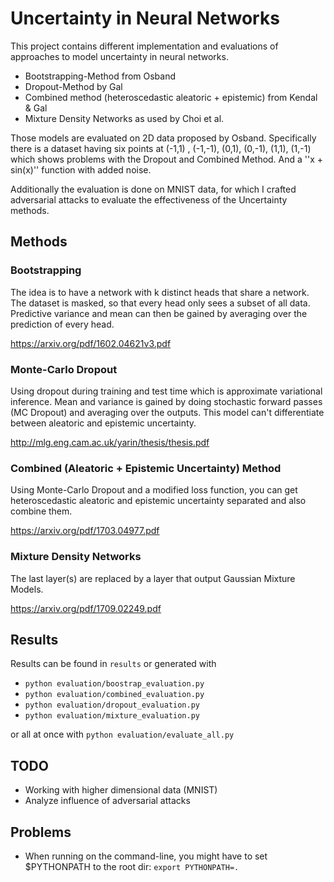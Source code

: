 # Uncertainty in Neural Networks

This project contains different implementation and evaluations of approaches to model
uncertainty in neural networks.

- Bootstrapping-Method from Osband
- Dropout-Method by Gal
- Combined method (heteroscedastic aleatoric + epistemic) from Kendal & Gal
- Mixture Density Networks as used by Choi et al.


Those models are evaluated on 2D data proposed by Osband. Specifically there is a dataset 
having six points at (-1,1) , (-1,-1), (0,1), (0,-1), (1,1), (1,-1) which shows problems with
the Dropout and Combined Method. And a ''x + sin(x)'' function with added noise.

Additionally the evaluation is done on MNIST data, for which I crafted adversarial attacks
to evaluate the effectiveness of the Uncertainty methods.

## Methods

### Bootstrapping
The idea is to have a network with k distinct heads that share a network. The dataset
is masked, so that every head only sees a subset of all data. Predictive variance and mean
can then be gained by averaging over the prediction of every head.

https://arxiv.org/pdf/1602.04621v3.pdf


### Monte-Carlo Dropout
Using dropout during training and test time which is approximate variational inference.
Mean and variance is gained by doing stochastic forward passes (MC Dropout) and averaging
over the outputs. This model can't differentiate between aleatoric and epistemic uncertainty.

http://mlg.eng.cam.ac.uk/yarin/thesis/thesis.pdf


### Combined (Aleatoric + Epistemic Uncertainty) Method
Using Monte-Carlo Dropout and a modified loss function, you can get heteroscedastic aleatoric and
epistemic uncertainty separated and also combine them.

https://arxiv.org/pdf/1703.04977.pdf

### Mixture Density Networks
The last layer(s) are replaced by a layer that output Gaussian Mixture Models. 

https://arxiv.org/pdf/1709.02249.pdf


## Results
Results can be found in `results` or generated with

- `python evaluation/boostrap_evaluation.py`
- `python evaluation/combined_evaluation.py`
- `python evaluation/dropout_evaluation.py`
- `python evaluation/mixture_evaluation.py`

or all at once with `python evaluation/evaluate_all.py`

## TODO
- Working with higher dimensional data (MNIST)
- Analyze influence of adversarial attacks


## Problems
- When running on the command-line, you might have to set $PYTHONPATH to the root dir: `export PYTHONPATH=.`  

